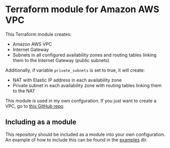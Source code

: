 # Terraform module for Amazon AWS VPC

This Terraform module creates:

* Amazon AWS VPC
* Internet Gateway
* Subnets in all configured availability zones and routing tables linking them to the Internet Gateway (public subnets)

Additionally, if variable `private_subnets` is set to true, it will create:

* NAT with Elastic IP address in each availability zone
* Private subnet in each availability zone with routing tables linking them to the NAT

This module is used in my own confguration. If you just want to create a VPC, go to [this GitHub repo](https://github.com/scholzj/aws-vpc).

## Including as a module

This repository should be included as a module into your own configuration. An example of how to include this can be found in the [examples](examples/) dir. 

